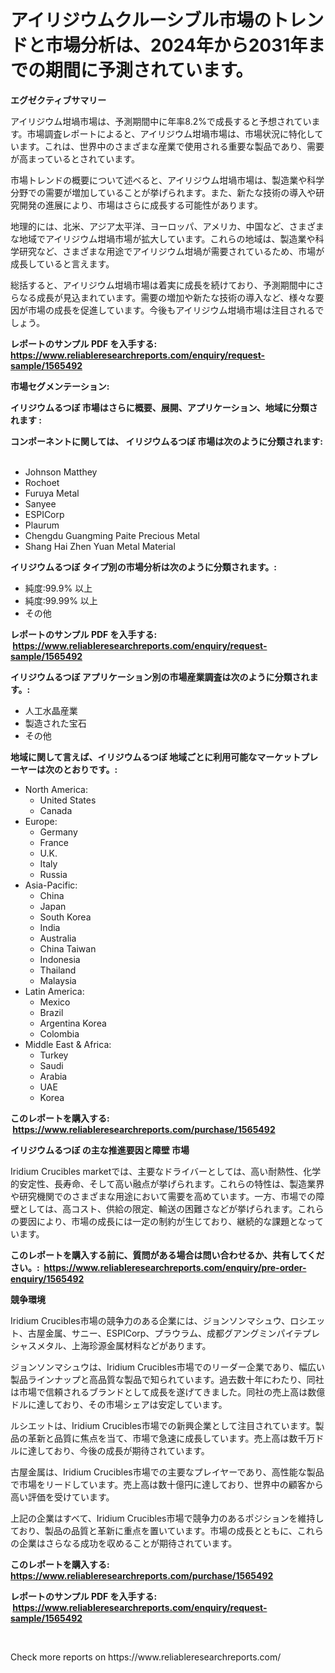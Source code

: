 <p><h1>アイリジウムクルーシブル市場のトレンドと市場分析は、2024年から2031年までの期間に予測されています。</h1></p><p><strong>エグゼクティブサマリー</strong></p>
<p><p>アイリジウム坩堝市場は、予測期間中に年率8.2%で成長すると予想されています。市場調査レポートによると、アイリジウム坩堝市場は、市場状況に特化しています。これは、世界中のさまざまな産業で使用される重要な製品であり、需要が高まっているとされています。</p><p>市場トレンドの概要について述べると、アイリジウム坩堝市場は、製造業や科学分野での需要が増加していることが挙げられます。また、新たな技術の導入や研究開発の進展により、市場はさらに成長する可能性があります。</p><p>地理的には、北米、アジア太平洋、ヨーロッパ、アメリカ、中国など、さまざまな地域でアイリジウム坩堝市場が拡大しています。これらの地域は、製造業や科学研究など、さまざまな用途でアイリジウム坩堝が需要されているため、市場が成長していると言えます。</p><p>総括すると、アイリジウム坩堝市場は着実に成長を続けており、予測期間中にさらなる成長が見込まれています。需要の増加や新たな技術の導入など、様々な要因が市場の成長を促進しています。今後もアイリジウム坩堝市場は注目されるでしょう。</p></p>
<p><strong>レポートのサンプル PDF を入手する: <a href="https://www.reliableresearchreports.com/enquiry/request-sample/1565492">https://www.reliableresearchreports.com/enquiry/request-sample/1565492</a></strong></p>
<p><strong>市場セグメンテーション:</strong></p>
<p><strong> イリジウムるつぼ 市場はさらに概要、展開、アプリケーション、地域に分類されます :</strong></p>
<p><strong>コンポーネントに関しては、 イリジウムるつぼ 市場は次のように分類されます: &nbsp;</strong></p>
<p><ul><li>Johnson Matthey</li><li>Rochoet</li><li>Furuya Metal</li><li>Sanyee</li><li>ESPICorp</li><li>Plaurum</li><li>Chengdu Guangming Paite Precious Metal</li><li>Shang Hai Zhen Yuan Metal Material</li></ul></p>
<p><strong> イリジウムるつぼ タイプ別の市場分析は次のように分類されます。:</strong></p>
<p><ul><li>純度:99.9% 以上</li><li>純度:99.99% 以上</li><li>その他</li></ul></p>
<p><strong>レポートのサンプル PDF を入手する: &nbsp;<a href="https://www.reliableresearchreports.com/enquiry/request-sample/1565492">https://www.reliableresearchreports.com/enquiry/request-sample/1565492</a></strong></p>
<p><strong> イリジウムるつぼ アプリケーション別の市場産業調査は次のように分類されます。:</strong></p>
<p><ul><li>人工水晶産業</li><li>製造された宝石</li><li>その他</li></ul></p>
<p><strong>地域に関して言えば、イリジウムるつぼ 地域ごとに利用可能なマーケットプレーヤーは次のとおりです。:</strong></p>
<p><ul>
    <li>
        North America:
        <ul>
            <li>United States</li>
            <li>Canada</li>
        </ul>
    </li>
    <li>
        Europe:
        <ul>
            <li>Germany</li>
            <li>France</li>
            <li>U.K.</li>
            <li>Italy</li>
            <li>Russia</li>
        </ul>
    </li>
    <li>
        Asia-Pacific:
        <ul>
            <li>China</li>
            <li>Japan</li>
            <li>South Korea</li>
            <li>India</li>
            <li>Australia</li>
            <li>China Taiwan</li>
            <li>Indonesia</li>
            <li>Thailand</li>
            <li>Malaysia</li>
        </ul>
    </li>
    <li>
        Latin America:
        <ul>
            <li>Mexico</li>
            <li>Brazil</li>
            <li>Argentina Korea</li>
            <li>Colombia</li>
        </ul>
    </li>
    <li>
        Middle East & Africa:
        <ul>
            <li>Turkey</li>
            <li>Saudi</li>
            <li>Arabia</li>
            <li>UAE</li>
            <li>Korea</li>
        </ul>
    </li>
    </ul></p>
<p><strong>このレポートを購入する: &nbsp;<a href="https://www.reliableresearchreports.com/purchase/1565492">https://www.reliableresearchreports.com/purchase/1565492</a></strong></p>
<p><strong>イリジウムるつぼ の主な推進要因と障壁 市場</strong></p>
<p><p>Iridium Crucibles marketでは、主要なドライバーとしては、高い耐熱性、化学的安定性、長寿命、そして高い融点が挙げられます。これらの特性は、製造業界や研究機関でのさまざまな用途において需要を高めています。一方、市場での障壁としては、高コスト、供給の限定、輸送の困難さなどが挙げられます。これらの要因により、市場の成長には一定の制約が生じており、継続的な課題となっています。</p></p>
<p><strong>このレポートを購入する前に、質問がある場合は問い合わせるか、共有してください。:&nbsp; <a href="https://www.reliableresearchreports.com/enquiry/pre-order-enquiry/1565492">https://www.reliableresearchreports.com/enquiry/pre-order-enquiry/1565492</a></strong></p>
<p><strong>競争環境</strong></p>
<p><p>Iridium Crucibles市場の競争力のある企業には、ジョンソンマシュウ、ロシエット、古屋金属、サニー、ESPICorp、プラウラム、成都グアングミンパイテプレシャスメタル、上海珍源金属材料などがあります。</p><p>ジョンソンマシュウは、Iridium Crucibles市場でのリーダー企業であり、幅広い製品ラインナップと高品質な製品で知られています。過去数十年にわたり、同社は市場で信頼されるブランドとして成長を遂げてきました。同社の売上高は数億ドルに達しており、その市場シェアは安定しています。</p><p>ルシエットは、Iridium Crucibles市場での新興企業として注目されています。製品の革新と品質に焦点を当て、市場で急速に成長しています。売上高は数千万ドルに達しており、今後の成長が期待されています。</p><p>古屋金属は、Iridium Crucibles市場での主要なプレイヤーであり、高性能な製品で市場をリードしています。売上高は数十億円に達しており、世界中の顧客から高い評価を受けています。</p><p>上記の企業はすべて、Iridium Crucibles市場で競争力のあるポジションを維持しており、製品の品質と革新に重点を置いています。市場の成長とともに、これらの企業はさらなる成功を収めることが期待されています。</p></p>
<p><strong>このレポートを購入する: &nbsp; <a href="https://www.reliableresearchreports.com/purchase/1565492">https://www.reliableresearchreports.com/purchase/1565492</a></strong></p>
<p><strong>レポートのサンプル PDF を入手する: &nbsp;<a href="https://www.reliableresearchreports.com/enquiry/request-sample/1565492">https://www.reliableresearchreports.com/enquiry/request-sample/1565492</a></strong><strong></strong></p>
<p>&nbsp;</p>
<p>Check more reports on https://www.reliableresearchreports.com/</p>